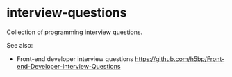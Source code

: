 # interview-questions
Collection of programming interview questions.

See also:
 - Front-end developer interview questions https://github.com/h5bp/Front-end-Developer-Interview-Questions
